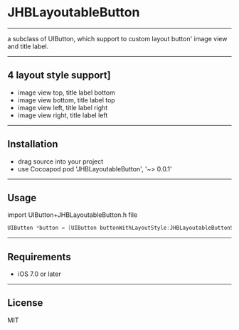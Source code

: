 # JHBLayoutableButton
***
a subclass of UIButton, which support to custom layout button' image view and title label.
***

## 4 layout style support]
* image view top, title label bottom
* image view bottom, title label top 
* image view left, title label right
* image view right, title label left
***

## Installation
* drag source into your project 
* use Cocoapod pod 'JHBLayoutableButton', '~> 0.0.1'
***

## Usage
import UIButton+JHBLayoutableButton.h file
``` Objective-C
UIButton *button = [UIButton buttonWithLayoutStyle:JHBLayoutableButtonStyleIRTL spaceBetweenImageAndTitle:3.0];
```
***

## Requirements
* iOS 7.0 or later
***

## License
MIT
